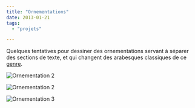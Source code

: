 ```yaml
---
title: "Ornementations"
date: 2013-01-21
tags:
  - "projets"

---
```


Quelques tentatives pour dessiner des ornementations servant à séparer des sections de texte, et qui changent des arabesques classiques de ce [genre](http://www.fontsquirrel.com/fonts/Nymphette).

![Ornementation 2](/assets/images/tumblr_inline_mgymmgBZq81rpu9n9.png)

![Ornementation 2](/assets/images/tumblr_inline_mgymo1ey7W1rpu9n9-e1425388109863.png)

![Ornementation 3](/assets/images/tumblr_inline_mgymu16Pl51rpu9n9.png)
